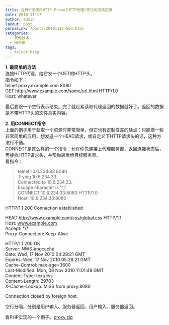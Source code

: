 ```yaml
---
title: 在PHP中使用HTTP Proxy(HTTP代理)来访问网络资源
date: 2010-11-17
author: admin
layout: post
permalink: /posts/20101117-563.html
categories:
  - 其他技术
  - 服务器
tags:
  - telnet http
---
```

**1. 最简单的方法**  
连接HTTP代理，给它发一个GET的HTTP头。  
指令如下：  
telnet proxy.example.com 8080  
GET http://www.example.com/some/url.html HTTP/1.0  
Host: whatever

最后要跟一个空行表示结束。完了就赶紧读取代理返回的数据就好了。返回的数据是不带HTTP头的文件真实内容。

**2. 用CONNECT指令**  
上面的例子用于获取一个资源时非常简单，但它也有定制性差的缺点：只能做一些非常简单的应用，想发送一个HEAD请求，或自定义下HTTP请求头的话，这种方法行不通。  
CONNECT是这么样的一个指令：允许你先连接上代理服务器，返回连接状态后，再接收HTTP请求头，并帮你转发给目标服务器。  
看指令：  
> telnet 10.6.234.33 8080  
Trying 10.6.234.33&#8230;  
Connected to 10.6.234.33.  
Escape character is &#8216;^]&#8217;.  
CONNECT 10.6.234.33:8080 HTTP/1.0  
Host: 10.6.234.33:8080

HTTP/1.1 200 Connection established

HEAD http://www.example.com/css/global.css HTTP/1.1  
Host: www.example.com  
Accept: \*/\*  
Proxy-Connection: Keep-Alive

HTTP/1.1 200 OK  
Server: NWS-imgcache  
Date: Wed, 17 Nov 2010 04:28:21 GMT  
Expires: Wed, 17 Nov 2010 05:28:21 GMT  
Cache-Control: max-age=3600  
Last-Modified: Mon, 08 Nov 2010 11:01:49 GMT  
Content-Type: text/css  
Content-Length: 29703  
X-Cache-Lookup: MISS from proxy:8080

Connection closed by foreign host.

空行分隔，分别是用户输入、服务器返回、用户输入、服务器返回。

看PHP实现的一个例子。[proxy.zip][1]

 [1]: /uploads/2010/11/proxy.zip